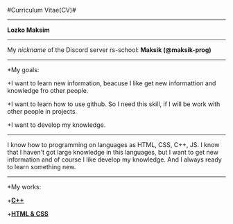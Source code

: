 #Curriculum Vitae(CV)#
*******
**Lozko Maksim**
*******
My *nickname* of the Discord server rs-school: **Maksik (@maksik-prog)**
*******
*My goals: 
  
  +I want to learn new information, beacuse I like get new informattion and knowledge fro other people.
  
  +I want to learn how to use github. So I need this skill, if I will be work with other people in projects.
  
  +I want to develop my knowledge.
*******
I know how to programming on languages as HTML, CSS, C++, JS. I know that I haven't got large knowledge in this languages, but I want to get new information and of course I like develop my knowledge. And I always ready to learn something new.
*******
*My works:
  
  +[**C++**](https://github.com/maksik-prog/practice-c-#include "summer practice at university on c++")
  
  +[**HTML & CSS**](https://github.com/maksik-prog/rsschool-cv/tree/gh-pages/gallery "example of code")
